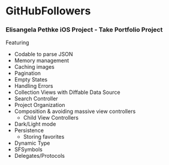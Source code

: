  # GitHubFollowers

### Elisangela Pethke iOS Project - Take Portfolio Project

Featuring
- Codable to parse JSON
- Memory management
- Caching images
- Pagination
- Empty States
- Handling Errors
- Collection Views with Diffable Data Source
- Search Controller
- Project Organization
- Composition & avoiding massive view controllers
  - Child View Controllers
- Dark/Light mode
- Persistence
  - Storing favorites
- Dynamic Type
- SFSymbols
- Delegates/Protocols
